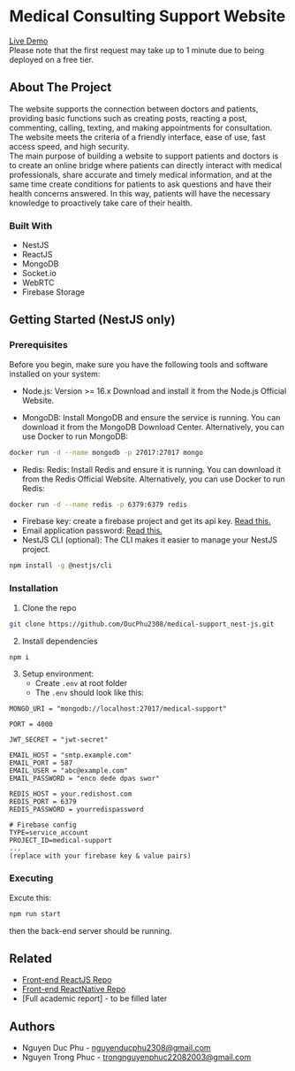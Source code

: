 # Medical Consulting Support Website
[Live Demo](https://supportmedical-reactjs.onrender.com/) <br>
Please note that the first request may take up to 1 minute due to being deployed on a free tier.

## About The Project
The website supports the connection between doctors and patients, providing basic functions such as creating posts, reacting a post, commenting, calling, texting, and making appointments for consultation. The website meets the criteria of a friendly interface, ease of use, fast access speed, and high security. \
The main purpose of building a website to support patients and doctors is to create an online bridge where patients can directly interact with medical professionals, share accurate and timely medical information, and at the same time create conditions for patients to ask questions and have their health concerns answered. In this way, patients will have the necessary knowledge to proactively take care of their health.

### Built With
- NestJS
- ReactJS
- MongoDB
- Socket.io
- WebRTC
- Firebase Storage

## Getting Started (NestJS only)
### Prerequisites
Before you begin, make sure you have the following tools and software installed on your system:

- Node.js: Version >= 16.x
Download and install it from the Node.js Official Website.

- MongoDB:
Install MongoDB and ensure the service is running. You can download it from the MongoDB Download Center.
Alternatively, you can use Docker to run MongoDB:

```bash
docker run -d --name mongodb -p 27017:27017 mongo
```
- Redis: Redis:
Install Redis and ensure it is running. You can download it from the Redis Official Website.
Alternatively, you can use Docker to run Redis:

```bash
docker run -d --name redis -p 6379:6379 redis
```
- Firebase key: create a firebase project and get its api key. [Read this.](https://firebase.google.com/docs/projects/api-keys)
- Email application password: [Read this.](https://knowledge.workspace.google.com/kb/how-to-create-app-passwords-000009237)
- NestJS CLI (optional):
The CLI makes it easier to manage your NestJS project.

```bash
npm install -g @nestjs/cli
```

### Installation
1. Clone the repo
``` bash
git clone https://github.com/DucPhu2308/medical-support_nest-js.git
```
2. Install dependencies
``` bash
npm i
```
3. Setup environment: 
    - Create ```.env``` at root folder
    - The ```.env``` should look like this:
```
MONGO_URI = "mongodb://localhost:27017/medical-support"

PORT = 4000

JWT_SECRET = "jwt-secret"

EMAIL_HOST = "smtp.example.com"
EMAIL_PORT = 587
EMAIL_USER = "abc@example.com"
EMAIL_PASSWORD = "enco dede dpas swor"

REDIS_HOST = your.redishost.com
REDIS_PORT = 6379
REDIS_PASSWORD = yourredispassword

# Firebase config
TYPE=service_account
PROJECT_ID=medical-support
...
(replace with your firebase key & value pairs)
```

### Executing
Excute this:
```bash
npm run start
```
then the back-end server should be running.

## Related
- [Front-end ReactJS Repo](https://github.com/galaticwarrior123/SupportMedical_ReactJS)
- [Front-end ReactNative Repo](https://github.com/DucPhu2308/MedicalSupport_ReactNative)
- [Full academic report] - to be filled later

## Authors
- Nguyen Duc Phu - nguyenducphu2308@gmail.com
- Nguyen Trong Phuc - trongnguyenphuc22082003@gmail.com